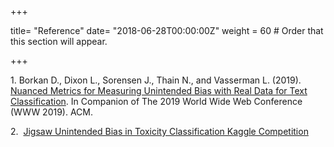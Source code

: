+++

title= "Reference"
date= "2018-06-28T00:00:00Z"
weight = 60  # Order that this section will appear.

+++

<a name="ref1">1.</a> Borkan D., Dixon L., Sorensen J., Thain N., and Vasserman L. (2019). [Nuanced Metrics for Measuring Unintended Bias with Real Data for
Text Classification](https://arxiv.org/pdf/1903.04561.pdf). In Companion of The 2019 World Wide Web Conference (WWW 2019). ACM.

<a name="ref2">2.</a>  [Jigsaw Unintended Bias in Toxicity Classification Kaggle Competition](https://www.kaggle.com/c/jigsaw-unintended-bias-in-toxicity-classification/overview/evaluation)
